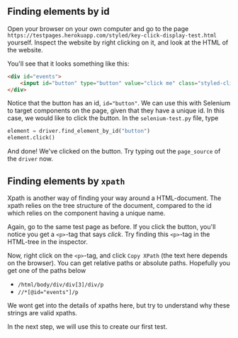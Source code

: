 ## Finding elements by id
Open your browser on your own computer and go to the page `https://testpages.herokuapp.com/styled/key-click-display-test.html` yourself. Inspect the website by right clicking on it, and look at the HTML of the website.

You'll see that it looks something like this:

```html
<div id="events">
    <input id="button" type="button" value="click me" class="styled-click-button">
</div>
```

Notice that the button has an id, `id="button"`. We can use this with Selenium to target components on the page, given that they have a unique id. In this case, we would like to click the button. In the `selenium-test.py` file, type

```python
element = driver.find_element_by_id("button")
element.click()
```
And done! We've clicked on the button. Try typing out the `page_source` of the `driver` now.

## Finding elements by `xpath`
Xpath is another way of finding your way around a HTML-document. The xpath relies on the tree structure of the document, compared to the id which relies on the component having a unique name.

Again, go to the same test page as before. If you click the button, you'll notice you get a `<p>`-tag that says _click_. Try finding this `<p>`-tag in the HTML-tree in the inspector.

Now, right click on the `<p>`-tag, and click `Copy XPath` (the text here depends on the browser). You can get relative paths or absolute paths. Hopefully you get one of the paths below

* `/html/body/div/div[3]/div/p`
* `//*[@id="events"]/p`

We wont get into the details of xpaths here, but try to understand why these strings are valid xpaths.
<!-- TODO: add link to xpath reference -->

In the next step, we will use this to create our first test.
